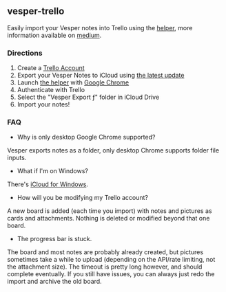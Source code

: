 ## vesper-trello

Easily import your Vesper notes into Trello using the [helper](https://rajington.github.io/vesper-trello/), more information available on [medium](https://medium.com/@rajington/vesper-trello-168732c63d97).

### Directions

1. Create a [Trello Account](https://trello.com/)
2. Export your Vesper Notes to iCloud using [the latest update](https://itunes.apple.com/us/app/vesper/id655895325?mt=8)
3. Launch [the helper](https://rajington.github.io/vesper-trello/) with [Google Chrome](https://www.google.com/chrome/browser/desktop/index.html)
4. Authenticate with Trello
5. Select the "Vesper Export ƒ" folder in iCloud Drive
6. Import your notes!

### FAQ

- Why is only desktop Google Chrome supported?

Vesper exports notes as a folder, only desktop Chrome supports folder file inputs.

- What if I'm on Windows?

There's [iCloud for Windows](https://support.apple.com/en-us/HT204283).

- How will you be modifying my Trello account?

A new board is added (each time you import) with notes and pictures as cards and attachments. Nothing is deleted or modified beyond that one board.

- The progress bar is stuck.

The board and most notes are probably already created, but pictures sometimes take a while to upload (depending on the API/rate limiting, not the attachment size). The timeout is pretty long however, and should complete eventually. If you still have issues, you can always just redo the import and archive the old board.
